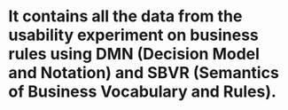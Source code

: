 # It contains all the data from the usability experiment on business rules using DMN (Decision Model and Notation) and SBVR (Semantics of Business Vocabulary and Rules).
